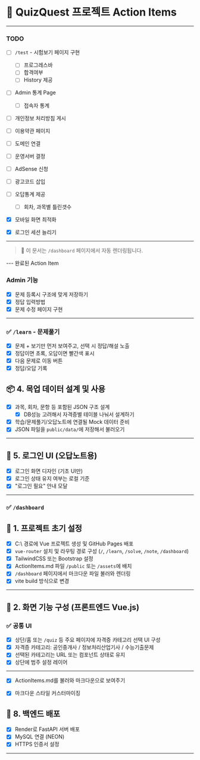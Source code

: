 # 🚀 QuizQuest 프로젝트 Action Items
---
### TODO
- [ ] `/test` - 시험보기 페이지 구현
  - [ ] 프로그레스바
  - [ ] 합격여부
  - [ ] History 제공
- [ ] Admin 통계 Page
  - [ ] 접속자 통계
- [ ] 개인정보 처리방침 게시
- [ ] 이용약관 페이지
- [ ] 도메인 연결
- [ ] 운영서버 결정
- [ ] AdSense 신청
- [ ] 광고코드 삽입
- [ ] 오답통계 제공
  - [ ] 회차, 과목별 틀린갯수
- [x] 모바일 화면 최적화
- [x] 로그인 세션 늘리기


---


> 📌 이 문서는 `/dashboard` 페이지에서 자동 렌더링됩니다.  

--- 완료된 Action Item


### Admin 기능
- [x] 문제 등록시 구조에 맞게 저장하기
- [x] 정답 입력방법
- [x] 문제 수정 페이지 구현

---

### ✅ `/learn` - 문제풀기

- [x] 문제 + 보기만 먼저 보여주고, 선택 시 정답/해설 노출  
- [x] 정답이면 초록, 오답이면 빨간색 표시  
- [x] 다음 문제로 이동 버튼  
- [x] 정답/오답 기록 

## 📦 4. 목업 데이터 설계 및 사용

- [x] 과목, 회차, 문항 등 포함된 JSON 구조 설계  
  - [x] DB성능 고려해서 자격증별 테이블 나눠서 설계하기
- [x] 학습/문제풀기/오답노트에 연결될 Mock 데이터 준비  
- [x] JSON 파일을 `public/data/`에 저장해서 불러오기  

---

## 🔐 5. 로그인 UI (오답노트용)

- [x] 로그인 화면 디자인 (기초 UI만)  
- [x] 로그인 상태 유지 여부는 로컬 기준  
- [x] "로그인 필요" 안내 모달  

---


### ✅ `/dashboard`

## 📁 1. 프로젝트 초기 설정

- [x] C:\ 경로에 Vue 프로젝트 생성 및 GitHub Pages 배포  
- [x] `vue-router` 설치 및 라우팅 경로 구성 (`/`, `/learn`, `/solve`, `/note`, `/dashboard`)  
- [x] TailwindCSS 또는 Bootstrap 설정  
- [x] ActionItems.md 파일 `/public` 또는 `/assets`에 배치  
- [x] `/dashboard` 페이지에서 마크다운 파일 불러와 렌더링  
- [x] vite build 방식으로 변경

---

## 🧩 2. 화면 기능 구성 (프론트엔드 Vue.js)

### ✅ 공통 UI

- [x] 상단/홈 또는 `/quiz` 등 주요 페이지에 자격증 카테고리 선택 UI 구성  
- [x] 자격증 카테고리: 공인중개사 / 정보처리산업기사 / 수능기출문제
- [x] 선택된 카테고리는 URL 또는 컴포넌트 상태로 유지
- [x] 상단에 범주 설정 레이어
---

- [x] ActionItems.md를 불러와 마크다운으로 보여주기  
- [x] 마크다운 스타일 커스터마이징  


## 🚀 8. 백엔드 배포

- [x] Render로 FastAPI 서버 배포  
- [x] MySQL 연결 (NEON)  
- [x] HTTPS 인증서 설정  

---
